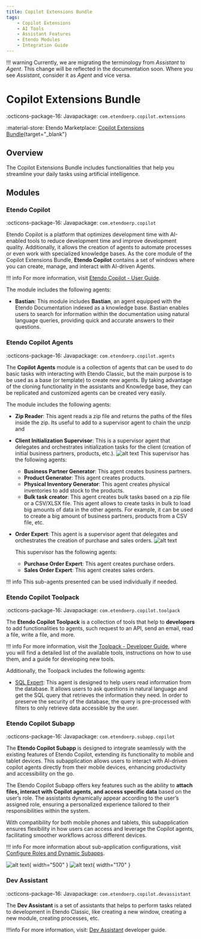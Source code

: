 ```yaml
---
title: Copilot Extensions Bundle
tags: 
    - Copilot Extensions
    - AI Tools
    - Assistant Features
    - Etendo Modules
    - Integration Guide
---
```


!!! warning
    Currently, we are migrating the terminology from *Assistant* to *Agent*. This change will be reflected in the documentation soon. Where you see *Assistant*, consider it as *Agent* and vice versa.

# Copilot Extensions Bundle

:octicons-package-16: Javapackage: `com.etendoerp.copilot.extensions`

:material-store: Etendo Marketplace:  [Copilot Extensions Bundle](https://marketplace.etendo.cloud/#/product-details?module=82C5DA1B57884611ABA8F025619D4C05){target="_blank"}

## Overview

The Copilot Extensions Bundle includes functionalities that help you streamline your daily tasks using artificial intelligence.


## Modules

### Etendo Copilot

:octicons-package-16: Javapackage: `com.etendoerp.copilot`

Etendo Copilot is a platform that optimizes development time with AI-enabled tools to reduce development time and improve development quality. Additionally, it allows the creation of agents to automate processes or even work with specialized knowledge bases.
As the core module of the Copilot Extensions Bundle, **Etendo Copilot** contains a set of windows where you can create, manage, and interact with AI-driven Agents.

!!! info
    For more information, visit [Etendo Copilot - User Guide](../../../user-guide/etendo-copilot/setup-and-usage.md).

The module includes the following agents:

- **Bastian**: This module includes **Bastian**, an agent equipped with the Etendo Documentation indexed as a knowledge base. Bastian enables users to search for information within the documentation using natural language queries, providing quick and accurate answers to their questions.

### Etendo Copilot Agents

:octicons-package-16: Javapackage: `com.etendoerp.copilot.agents`

The **Copilot Agents** module  is a collection of agents that can be used to do basic tasks with interacting with Etendo Classic, but the main purpose is to be used as a base (or template) to create new agents. By taking advantage of the cloning functionality in the assistants and Knowledge base, they can be replicated and customized agents can be created very easily.

The module includes the following agents:

- **Zip Reader**: This agent reads a zip file and returns the paths of the files inside the zip. Its useful to add to a supervisor agent to chain the unzip and
- **Client Initialization Supervisor**: This is a supervisor agent that delegates and orchestrates initialization tasks for the client (creation of initial business partners, products, etc.).
    ![alt text](../../../assets/user-guide/etendo-copilot/bundles/overview/client-initialization-graph.png)
    This supervisor has the following agents:

    - **Business Partner Generator**: This agent creates business partners.
    - **Product Generator**: This agent creates products.
    - **Physical Inventory Generator**: This agent creates physical inventories to add stock to the products.
    - **Bulk task creator**: This agent creates bulk tasks based on a zip file or a CSV/XLSX file. This agent allows to create tasks in bulk to load big amounts of data in the other agents. For example, it can be used to create a big amount of business partners, products from a CSV file, etc.

- **Order Expert**: This agent is a supervisor agent that delegates and orchestrates the creation of purchase and sales orders. 
    ![alt text](../../../assets/user-guide/etendo-copilot/bundles/overview/order-expert-graph.png)

    This supervisor has the following agents:

    - **Purchase Order Expert**: This agent creates purchase orders.
    - **Sales Order Expert**: This agent creates sales orders.

!!! info
    This sub-agents presented can be used individually if needed.


### Etendo Copilot Toolpack

:octicons-package-16: Javapackage: `com.etendoerp.copilot.toolpack`

The **Etendo Copilot Toolpack** is a collection of tools that help to **developers** to add functionalities to agents, such request to an API, send an email, read a file, write a file, and more.

!!! info 
    For more information, visit the [Toolpack - Developer Guide](../../../developer-guide/etendo-copilot/bundles/overview.md#etendo-copilot-toolpack), where you will find a detailed list of the available tools, instructions on how to use them, and a guide for developing new tools.


Additionally, the Toolpack includes the following agents:

- [SQL Expert](sql-expert.md): This agent is designed to help users read information from the database. It allows users to ask questions in natural language and get the SQL query that retrieves the information they need. In order to preserve the security of the database, the query is pre-processed with filters to only retrieve data accessible by the user.    



### Etendo Copilot Subapp

:octicons-package-16: Javapackage: `com.etendoerp.subapp.copilot`

The **Etendo Copilot Subapp** is designed to integrate seamlessly with the existing features of Etendo Copilot, extending its functionality to mobile and tablet devices. This subapplication allows users to interact with AI-driven copilot agents directly from their mobile devices, enhancing productivity and accessibility on the go.

The Etendo Copilot Subapp offers key features such as the ability to **attach files, interact with Copilot agents, and access specific data** based on the user’s role. The assistants dynamically appear according to the user’s assigned role, ensuring a personalized experience tailored to their responsibilities within the system.

With compatibility for both mobile phones and tablets, this subapplication ensures flexibility in how users can access and leverage the Copilot agents, facilitating smoother workflows across different devices.

!!! info
    For more information about sub-application configurations, visit [Configure Roles and Dynamic Subapps](../../etendo-mobile/getting-started.md#configure-roles-and-dynamic-subapps).


![alt text](../../../assets/user-guide/etendo-copilot/bundles/overview/etendo-copilot-subapp2.png){ width="500" }
![alt text](../../../assets/user-guide/etendo-copilot/bundles/overview/etendo-copilot-subapp1.jpg){ width="170" }



### Dev Assistant

:octicons-package-16: Javapackage: `com.etendoerp.copilot.devassistant`

The **Dev Assistant** is a set of assistants that helps to perform tasks related to development in Etendo Classic, like creating a new window, creating a new module, creating processes, etc.

!!!info
    For more information, visit: [Dev Assistant](../../../developer-guide/etendo-copilot/bundles/dev-assistant.md) developer guide.
